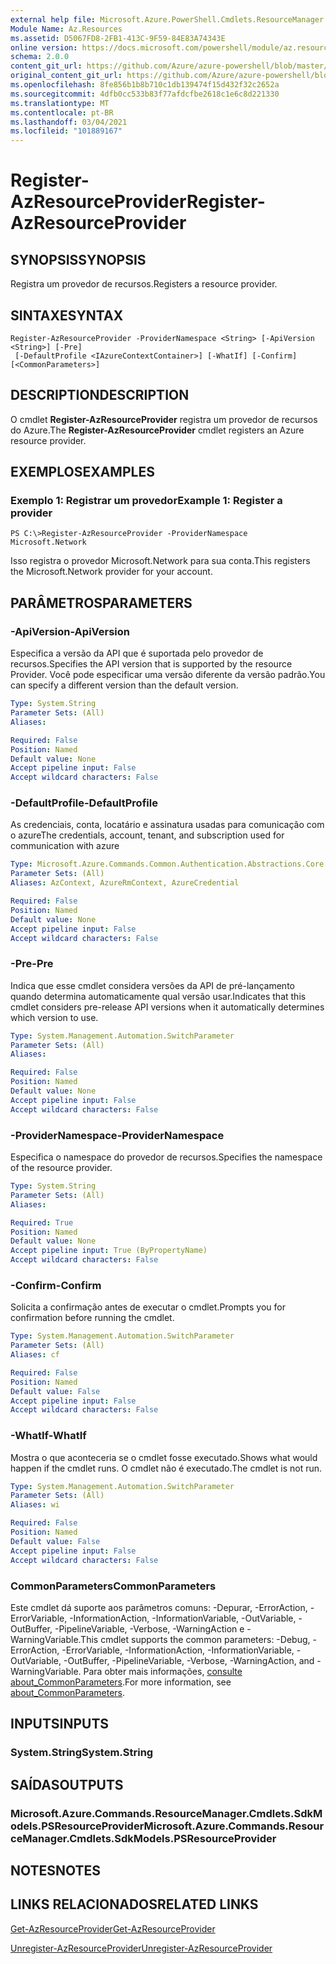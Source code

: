```yaml
---
external help file: Microsoft.Azure.PowerShell.Cmdlets.ResourceManager.dll-Help.xml
Module Name: Az.Resources
ms.assetid: D5067FD8-2FB1-413C-9F59-84E83A74343E
online version: https://docs.microsoft.com/powershell/module/az.resources/register-azresourceprovider
schema: 2.0.0
content_git_url: https://github.com/Azure/azure-powershell/blob/master/src/Resources/Resources/help/Register-AzResourceProvider.md
original_content_git_url: https://github.com/Azure/azure-powershell/blob/master/src/Resources/Resources/help/Register-AzResourceProvider.md
ms.openlocfilehash: 8fe856b1b8b710c1db139474f15d432f32c2652a
ms.sourcegitcommit: 4dfb0cc533b83f77afdcfbe2618c1e6c8d221330
ms.translationtype: MT
ms.contentlocale: pt-BR
ms.lasthandoff: 03/04/2021
ms.locfileid: "101889167"
---
```

# <span data-ttu-id="4afe4-101">Register-AzResourceProvider</span><span class="sxs-lookup"><span data-stu-id="4afe4-101">Register-AzResourceProvider</span></span>

## <span data-ttu-id="4afe4-102">SYNOPSIS</span><span class="sxs-lookup"><span data-stu-id="4afe4-102">SYNOPSIS</span></span>
<span data-ttu-id="4afe4-103">Registra um provedor de recursos.</span><span class="sxs-lookup"><span data-stu-id="4afe4-103">Registers a resource provider.</span></span>

## <span data-ttu-id="4afe4-104">SINTAXE</span><span class="sxs-lookup"><span data-stu-id="4afe4-104">SYNTAX</span></span>

```
Register-AzResourceProvider -ProviderNamespace <String> [-ApiVersion <String>] [-Pre]
 [-DefaultProfile <IAzureContextContainer>] [-WhatIf] [-Confirm] [<CommonParameters>]
```

## <span data-ttu-id="4afe4-105">DESCRIPTION</span><span class="sxs-lookup"><span data-stu-id="4afe4-105">DESCRIPTION</span></span>
<span data-ttu-id="4afe4-106">O cmdlet **Register-AzResourceProvider** registra um provedor de recursos do Azure.</span><span class="sxs-lookup"><span data-stu-id="4afe4-106">The **Register-AzResourceProvider** cmdlet registers an Azure resource provider.</span></span>

## <span data-ttu-id="4afe4-107">EXEMPLOS</span><span class="sxs-lookup"><span data-stu-id="4afe4-107">EXAMPLES</span></span>

### <span data-ttu-id="4afe4-108">Exemplo 1: Registrar um provedor</span><span class="sxs-lookup"><span data-stu-id="4afe4-108">Example 1: Register a provider</span></span>
```
PS C:\>Register-AzResourceProvider -ProviderNamespace Microsoft.Network
```

<span data-ttu-id="4afe4-109">Isso registra o provedor Microsoft.Network para sua conta.</span><span class="sxs-lookup"><span data-stu-id="4afe4-109">This registers the Microsoft.Network provider for your account.</span></span>

## <span data-ttu-id="4afe4-110">PARÂMETROS</span><span class="sxs-lookup"><span data-stu-id="4afe4-110">PARAMETERS</span></span>

### <span data-ttu-id="4afe4-111">-ApiVersion</span><span class="sxs-lookup"><span data-stu-id="4afe4-111">-ApiVersion</span></span>
<span data-ttu-id="4afe4-112">Especifica a versão da API que é suportada pelo provedor de recursos.</span><span class="sxs-lookup"><span data-stu-id="4afe4-112">Specifies the API version that is supported by the resource Provider.</span></span>
<span data-ttu-id="4afe4-113">Você pode especificar uma versão diferente da versão padrão.</span><span class="sxs-lookup"><span data-stu-id="4afe4-113">You can specify a different version than the default version.</span></span>

```yaml
Type: System.String
Parameter Sets: (All)
Aliases:

Required: False
Position: Named
Default value: None
Accept pipeline input: False
Accept wildcard characters: False
```

### <span data-ttu-id="4afe4-114">-DefaultProfile</span><span class="sxs-lookup"><span data-stu-id="4afe4-114">-DefaultProfile</span></span>
<span data-ttu-id="4afe4-115">As credenciais, conta, locatário e assinatura usadas para comunicação com o azure</span><span class="sxs-lookup"><span data-stu-id="4afe4-115">The credentials, account, tenant, and subscription used for communication with azure</span></span>

```yaml
Type: Microsoft.Azure.Commands.Common.Authentication.Abstractions.Core.IAzureContextContainer
Parameter Sets: (All)
Aliases: AzContext, AzureRmContext, AzureCredential

Required: False
Position: Named
Default value: None
Accept pipeline input: False
Accept wildcard characters: False
```

### <span data-ttu-id="4afe4-116">-Pre</span><span class="sxs-lookup"><span data-stu-id="4afe4-116">-Pre</span></span>
<span data-ttu-id="4afe4-117">Indica que esse cmdlet considera versões da API de pré-lançamento quando determina automaticamente qual versão usar.</span><span class="sxs-lookup"><span data-stu-id="4afe4-117">Indicates that this cmdlet considers pre-release API versions when it automatically determines which version to use.</span></span>

```yaml
Type: System.Management.Automation.SwitchParameter
Parameter Sets: (All)
Aliases:

Required: False
Position: Named
Default value: None
Accept pipeline input: False
Accept wildcard characters: False
```

### <span data-ttu-id="4afe4-118">-ProviderNamespace</span><span class="sxs-lookup"><span data-stu-id="4afe4-118">-ProviderNamespace</span></span>
<span data-ttu-id="4afe4-119">Especifica o namespace do provedor de recursos.</span><span class="sxs-lookup"><span data-stu-id="4afe4-119">Specifies the namespace of the resource provider.</span></span>

```yaml
Type: System.String
Parameter Sets: (All)
Aliases:

Required: True
Position: Named
Default value: None
Accept pipeline input: True (ByPropertyName)
Accept wildcard characters: False
```

### <span data-ttu-id="4afe4-120">-Confirm</span><span class="sxs-lookup"><span data-stu-id="4afe4-120">-Confirm</span></span>
<span data-ttu-id="4afe4-121">Solicita a confirmação antes de executar o cmdlet.</span><span class="sxs-lookup"><span data-stu-id="4afe4-121">Prompts you for confirmation before running the cmdlet.</span></span>

```yaml
Type: System.Management.Automation.SwitchParameter
Parameter Sets: (All)
Aliases: cf

Required: False
Position: Named
Default value: False
Accept pipeline input: False
Accept wildcard characters: False
```

### <span data-ttu-id="4afe4-122">-WhatIf</span><span class="sxs-lookup"><span data-stu-id="4afe4-122">-WhatIf</span></span>
<span data-ttu-id="4afe4-123">Mostra o que aconteceria se o cmdlet fosse executado.</span><span class="sxs-lookup"><span data-stu-id="4afe4-123">Shows what would happen if the cmdlet runs.</span></span>
<span data-ttu-id="4afe4-124">O cmdlet não é executado.</span><span class="sxs-lookup"><span data-stu-id="4afe4-124">The cmdlet is not run.</span></span>

```yaml
Type: System.Management.Automation.SwitchParameter
Parameter Sets: (All)
Aliases: wi

Required: False
Position: Named
Default value: False
Accept pipeline input: False
Accept wildcard characters: False
```

### <span data-ttu-id="4afe4-125">CommonParameters</span><span class="sxs-lookup"><span data-stu-id="4afe4-125">CommonParameters</span></span>
<span data-ttu-id="4afe4-126">Este cmdlet dá suporte aos parâmetros comuns: -Depurar, -ErrorAction, -ErrorVariable, -InformationAction, -InformationVariable, -OutVariable, -OutBuffer, -PipelineVariable, -Verbose, -WarningAction e -WarningVariable.</span><span class="sxs-lookup"><span data-stu-id="4afe4-126">This cmdlet supports the common parameters: -Debug, -ErrorAction, -ErrorVariable, -InformationAction, -InformationVariable, -OutVariable, -OutBuffer, -PipelineVariable, -Verbose, -WarningAction, and -WarningVariable.</span></span> <span data-ttu-id="4afe4-127">Para obter mais informações, [consulte about_CommonParameters](http://go.microsoft.com/fwlink/?LinkID=113216).</span><span class="sxs-lookup"><span data-stu-id="4afe4-127">For more information, see [about_CommonParameters](http://go.microsoft.com/fwlink/?LinkID=113216).</span></span>

## <span data-ttu-id="4afe4-128">INPUTS</span><span class="sxs-lookup"><span data-stu-id="4afe4-128">INPUTS</span></span>

### <span data-ttu-id="4afe4-129">System.String</span><span class="sxs-lookup"><span data-stu-id="4afe4-129">System.String</span></span>

## <span data-ttu-id="4afe4-130">SAÍDAS</span><span class="sxs-lookup"><span data-stu-id="4afe4-130">OUTPUTS</span></span>

### <span data-ttu-id="4afe4-131">Microsoft.Azure.Commands.ResourceManager.Cmdlets.SdkModels.PSResourceProvider</span><span class="sxs-lookup"><span data-stu-id="4afe4-131">Microsoft.Azure.Commands.ResourceManager.Cmdlets.SdkModels.PSResourceProvider</span></span>

## <span data-ttu-id="4afe4-132">NOTES</span><span class="sxs-lookup"><span data-stu-id="4afe4-132">NOTES</span></span>

## <span data-ttu-id="4afe4-133">LINKS RELACIONADOS</span><span class="sxs-lookup"><span data-stu-id="4afe4-133">RELATED LINKS</span></span>

[<span data-ttu-id="4afe4-134">Get-AzResourceProvider</span><span class="sxs-lookup"><span data-stu-id="4afe4-134">Get-AzResourceProvider</span></span>](./Get-AzResourceProvider.md)

[<span data-ttu-id="4afe4-135">Unregister-AzResourceProvider</span><span class="sxs-lookup"><span data-stu-id="4afe4-135">Unregister-AzResourceProvider</span></span>](./Unregister-AzResourceProvider.md)



